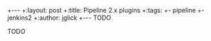 +---
+:layout: post
+:title: Pipeline 2.x plugins
+:tags:
+- pipeline
+- jenkins2
+:author: jglick
+---
TODO

TODO
